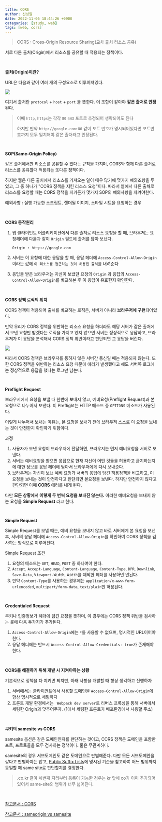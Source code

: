 ```yaml
---
title: CORS
author: 신성일
date: 2022-11-05 18:44:26 +0900
categories: [study, web]
tags: [web, cors]
---
```


> CORS : Cross-Origin Resource Sharing(교차 출처 리소스 공유)

서로 다른 출처(Origin)에서 리소스를 공유할 때 적용되는 정책이다.

<br/>

**출처(Origin)이란?**

URL은 다음과 같이 여러 개의 구성요소로 이루어져있다.

![](https://evan-moon.github.io/static/e25190005d12938c253cc72ca06777b1/5bd27/uri-structure.png)

여기서 출처란 `protocol` + `host` + `port` 을 뜻한다. 이 조합이 같아야 **같은 출처로 인정**된다.

> 이때 `http`, `https`는 각각 `80` `443` 포트로 추정되어 생략되어도 된다
>
> 하지만 만약 `http://google.com:80` 같이 포트 번호가 명시되어있다면 포트번호까지 모두 일치해야 같은 출처라고 인정된다.

<Br/>

**SOP(Same-Origin Policy)**

같은 출처에서만 리소스를 공유할 수 있다는 규칙을 가지며, CORS와 함께 다른 출처로 리소스를 공유할때 적용되는 또다른 정책이다.

하지만 웹은 다른 출처에서 리소스를 가져오는 일이 매우 많기에 몇가지 예외조항을 두었고, 그 중 하나가 "CORS 정책을 지킨 리소스 요청"이다. 따라서 웹에서 다른 출처로 리소스를 요청할 때는 CORS 정책을 지키든가 몇가지 SOP의 예외사항을 지켜야한다.

예외사항 : 실행 가능한 스크립트, 렌더될 이미지, 스타일 시트을 요청하는 경우

<Br/>

**CORS 동작원리**

1. 웹 클라이언트 어플리케이션에서 다른 출처로 리소스 요청을 할 때, 브라우저는 요청헤더에 다음과 같이 `Origin` 필드에 출처를 담아 보낸다.

   `Origin : https://google.com`

2. 서버는 이 요청에 대한 응답을 할 때, 응답 헤더에 `Access-Control-Allow-Origin`이라는 값에 `이 리소스를 접근하는 것이 허용된 출처`를 내려준다

3. 응답을 받은 브라우저는 자신이 보냈던 요청의 `Origin` 과 응답의 `Access-Control-Allow-Origin`를 비교해본 후 이 응답이 유효한지 확인한다.

<br/>

**CORS 정책 로직의 위치**

CORS 정책이 적용되어 출처를 비교하는 로직은, 서버가 아니라 **브라우저에 구현**되어있다.

만약 우리가 CORS 정책을 위반하는 리소스 요청을 하더라도 해당 서버가 같은 출처에서 보낸 요청만 받겠다는 로직을 가지고 있지 않으면 서버는 정상적으로 응답하고, 브라우저가 이 응답을 분석해서 CORS 정책 위반이라고 판단되면 그 응답을 버린다.

![](https://evan-moon.github.io/static/d4d623ba331c1d7851e7000c11cd3809/21b4d/cors.png)

따라서 CORS 정책은 브라우저를 통하지 않은 서버간 통신일 때는 적용되지 않는다. 또한 CORS 정책을 위반하는 리소스 요청 때문에 에러가 발생했다고 해도 서버쪽 로그에는 정상적으로 응답을 했다는 로그만 남는다.

<br/>

**Preflight Request**

브라우저에서 요청을 보낼 때 한번에 보내지 않고, 예비요청(Preflight Request)과 본 요청으로 나누어서 보낸다. 이 Preflight는 HTTP 메소드 중 `OPTIONS` 메소드가 사용된다.

이렇게 나누어서 보내는 이유는, 본 요청을 보내기 전에 브라우저 스스로 이 요청을 보내는 것이 안전한지 확인하기 위함이다.

과정

1. 사용자가 보낸 요청이 브라우저에 전달하면, 브라우저는 먼저 예비요청을 서버로 보낸다.
2. 서버는 예비요청을 받으면 응답으로 현재 자신이 어떤 것들을 허용하고 금지하는지에 대한 정보를 응답 헤더에 담아서 브라우저에게 다시 보내준다.
3. 브라우저는 자신이 보낸 예비 요청과 서버의 응답에 담긴 허용정책을 비교하고, 이 요청을 보내는 것이 안전하다고 판단되면 본요청을 보낸다. 하지만 안전하지 않다고 판단되면 이때 **CORS** 에러를 내게 된다.

다만 **모든 상황에서 이렇게 두 번씩 요청을 보내진 않는다.** 이러한 예비요청을 보내지 않는 요청을 **Simple Request** 라고 한다.

<br/>

**Simple Request**

Simple Request를 보낼 때는, 예비 요청을 보내지 않고 바로 서버에게 본 요청을 보낸 후, 서버의 응답 헤더에 `Access-Control-Allow-Origin`를 확인하여 CORS 정책을 검사하는 방식으로 이루어진다.

Simple Request 조건

1. 요청의 메소드는 `GET`, `HEAD`, `POST` 중 하나여야 한다.
2. `Accept`, `Accept-Language`, `Content-Language`, `Content-Type`, `DPR`, `Downlink`, `Save-Data`, `Viewport-Width`, `Width`를 제외한 헤더를 사용하면 안된다.
3. 만약 `Content-Type`를 사용하는 경우에는 `application/x-www-form-urlencoded`, `multipart/form-data`, `text/plain`만 허용된다.

<Br/>

**Credentialed Request**

쿠키나 인증정보가 헤더에 담긴 요청을 뜻하며, 이 경우에는 CORS 정책 위반을 검사하는 룰에 다음 두가지가 추가된다.

1. `Access-Control-Allow-Origin`에는 `*`를 사용할 수 없으며, 명시적인 URL이어야한다.
2. 응답 헤더에는 반드시 `Access-Control-Allow-Credentials: true`가 존재해야한다.

<br/>

**CORS를 해결하기 위해 개발 시 지켜야하는 상황**

기본적으로 정책을 다 지키면 되지만, 아래 사항을 개발할 때 항상 생각하고 진행하자

1. 서버에서는 클라이언트에서 사용할 도메인을 `Access-Control-Allow-Origin`에 항상 명시적으로 세팅하자
2. 프론트 개발 환경에서는 ` Webpack dev server`로 리버스 프록싱을 통해 서버에서 세팅한 Origin과 맞추어주자. (1에서 세팅한 프론트가 배포환경에서 사용할 주소)

<br/>

**쿠키의 samesite vs CORS**

samesite 옵션은 같은 도메인인지를 판단하는 것이고, CORS 정책은 도메인을 포함한 포트, 프로토콜을 모두 검사하는 정책이다. 둘은 무관계하다.

samesite의 경우 서브도메인도 같은 도메인으로 판별해준다. 다만 모든 서브도메인을 같다고 판별하지는 않고, [Public Suffix Lists](https://stitchcoding.tistory.com/46)에 명시된 기준을 참고하여 어느 범위까지 동일할 때 same site로 판단할지를 결정한다.

> .co.kr 같이 세번째 자리부터 등록이 가능한 경우는 kr 앞에 co가 이미 추가되어있어서 same-site의 범위가 너무 넓어진다.

<br/>

[참고문서 : CORS](https://evan-moon.github.io/2020/05/21/about-cors/)

[참고문서 : sameorigin vs samesite ](https://stitchcoding.tistory.com/46)
